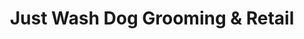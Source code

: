 ---
title: "Just Wash Dog Grooming & Retail"
url: /colorado-springs/just-wash-dog-grooming-and-retail/
shop: pet grooming
---